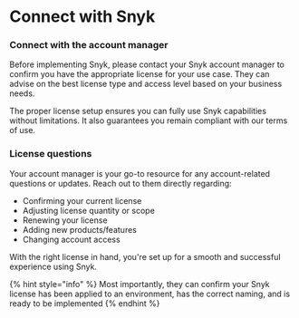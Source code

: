 # Connect with Snyk

### Connect with the account manager

Before implementing Snyk, please contact your Snyk account manager to confirm you have the appropriate license for your use case. They can advise on the best license type and access level based on your business needs.

The proper license setup ensures you can fully use Snyk capabilities without limitations. It also guarantees you remain compliant with our terms of use.

### License questions

Your account manager is your go-to resource for any account-related questions or updates. Reach out to them directly regarding:

* Confirming your current license
* Adjusting license quantity or scope
* Renewing your license
* Adding new products/features
* Changing account access

With the right license in hand, you're set up for a smooth and successful experience using Snyk.

{% hint style="info" %}
Most importantly, they can confirm your Snyk license has been applied to an environment, has the correct naming, and is ready to be implemented
{% endhint %}
